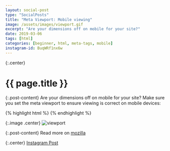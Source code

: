 ```yaml
---
layout: social-post
type: "SocialPosts"
title: "Meta Viewport: Mobile viewing"
image: /assets/images/viewport.gif
excerpt: "Are your dimensions off on mobile for your site?"
date: 2019-03-06
tags: [html]
categories: [beginner, html, meta-tags, mobile]
instagram-id: BuqWRf1nx6w
---
```

{:.center}
# {{ page.title }}

{:.post-content}
Are your dimensions off on mobile for your site? Make sure you set the meta 
viewport to ensure viewing is correct on mobile devices:

{% highlight html %}
<meta name="viewport" content="width=device-width, initial-scale=1">
{% endhighlight %}

{:.image .center}
![viewport]({{page.image}})

{:.post-content}
Read more on <a href="https://developer.mozilla.org/en-US/docs/Mozilla/Mobile/Viewport_meta_tag" target="_blank">mozilla</a>

{:.center}
<a class="insta-link" href="https://www.instagram.com/p/{{page.instagram-id}}" target="_blank">Instagram Post</a>
